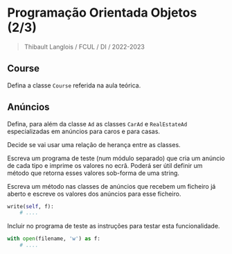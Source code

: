 # Programação Orientada Objetos (2/3)
> Thibault Langlois / FCUL / DI /  2022-2023

## Course
Defina a classe `Course` referida na aula teórica.

## Anúncios

Defina, para além da classe `Ad` as classes `CarAd` e `RealEstateAd` especializadas em anúncios para caros e para casas.

Decide se vai usar uma relação de herança entre as classes.

Escreva um programa de teste (num módulo separado) que cria um anúncio de cada tipo e imprime os valores no ecrã. Poderá ser útil definir um método que retorna esses valores sob-forma de uma string.

Escreva um método nas classes de anúncios que recebem um ficheiro já aberto e escreve os valores dos anúncios para esse ficheiro.

```python
write(self, f):
    # ....
```

Incluir no programa de teste as instruções para testar esta funcionalidade.

```python
with open(filename, 'w') as f:
    # ....
```



